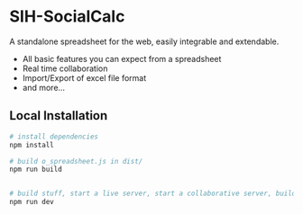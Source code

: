 # SIH-SocialCalc
A standalone spreadsheet for the web, easily integrable and extendable.

- All basic features you can expect from a spreadsheet
- Real time collaboration
- Import/Export of excel file format
- and more...

## Local Installation

```bash
# install dependencies
npm install

# build o_spreadsheet.js in dist/
npm run build


# build stuff, start a live server, start a collaborative server, build with --watch
npm run dev
